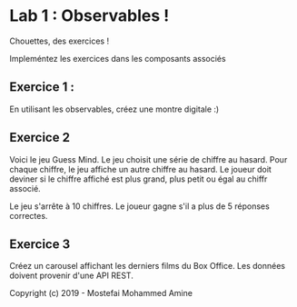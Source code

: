 # Lab 1 : Observables !

Chouettes, des exercices !

Impleméntez les exercices dans les composants associés

## Exercice 1 :

En utilisant les observables, créez une montre digitale :)

## Exercice 2

Voici le jeu Guess Mind. Le jeu choisit une série de chiffre au hasard. Pour chaque chiffre, le jeu affiche un autre chiffre au hasard. Le joueur doit deviner si le chiffre affiché est plus grand, plus petit ou égal au chiffr associé.

Le jeu s'arrête à 10 chiffres. Le joueur gagne s'il a plus de 5 réponses correctes.

## Exercice 3

Créez un carousel affichant les derniers films du Box Office. Les données doivent provenir d'une API REST.

Copyright (c) 2019 - Mostefai Mohammed Amine


